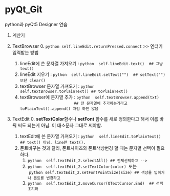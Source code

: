 # pyQt_Git

python과 pyQt5 Designer 연습

1. 계산기

2. TextBrowser 
    0. ```python self.lineEdit.returnPressed.connect``` >> 엔터키 입력받는 방법
    1. lineEdit에 쓴 문자열 가져오기 : ```python  self.lineEdit.text()  ## 그냥 text()  ```
    2. lineEdit 지우기 : ```python  self.lineEdit.setText("")  ## setText("")보단 clear() ```
    3. textBrowser 문자열 가져오기 : ```python  self.textBrowser.toPlainText() ## toPlainText() ```
    4. textBrowser에 문자열 추가 : ```python  self.textBrowser.append(txt) ``` <br>
                ```## 전 문자열에 추가하는거라고 toPlainText().append() 처럼 하진 않음 ```

3. TextEdit
    0. **setTextColor**함수나 **setFont** 함수를 새로 정의한다고 해서 이름 바꿔 써도 되는게 아님. 이 대소문자 그대로 써야함.
    1. textEdit에 쓴 문자열 가져오기 : ```python  self.lineEdit.toPlainText() ## text() 아님. line만 text(). ``` 
    2. 폰트바꾸는 것과 달리, 폰트사이즈와 폰트색상변경 할 때는 문자열 선택이 필요하다.
        1. ```python  self.textEdit_2.selectAll() ## 전체선택하고 --> ``` 
        2. ```python  self.textEdit_2.setTextColor(color) ```또는 <br>
        &nbsp;```python self.textEdit_2.setFontPointSize(size) ## 색상을 입히거나 폰트를 변경하고  ```
        4. ```python  self.textEdit_2.moveCursor(QTextCursor.End)  ## 선택 초기화 ```
